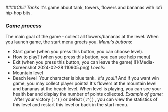 ####*Chill Tanks*
it's game about tank, towers, flowers and bananas with lofi hip-hop bits.
### *Game process*
The main goal of the game - collect all flowers/bananas at the level. 
When you launch game, the start menu greets you.
*Menu's buttons*:   
- Start game (when you press this button, you can choose level).
- How to play? (when you press this button, you can see help menu)
- Exit (when you press this button, you can leave the game)
![](Media-Screenshot 2024-02-28 110905.png)
*Levels:*
- Mountain level
- Beach level
![]()
Your character is blue tank.
![]()
*it's you!!!*
And if you want win game, you may collect player points! It's flowers at the mountain level and bananas at the beach level. When level is playing, you can see your health bar and display the number of points collected. 
*Example of game:*
![]()
After your victory ( :^) ) or defeat ( :^( ) , you can view the statistics of this level and restart this level or back in the start menu.
![]()
